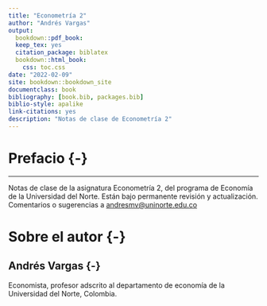 ```yaml
--- 
title: "Econometría 2"
author: "Andrés Vargas"
output:
  bookdown::pdf_book:
  keep_tex: yes
  citation_package: biblatex
  bookdown::html_book:
    css: toc.css
date: "2022-02-09"
site: bookdown::bookdown_site
documentclass: book
bibliography: [book.bib, packages.bib]
biblio-style: apalike
link-citations: yes
description: "Notas de clase de Econometría 2"
---
```


# Prefacio {-}

---

Notas de clase de la asignatura Econometría 2, del programa de Economía de la Universidad del Norte. Están bajo permanente revisión y actualización. Comentarios o sugerencias a andresmv@uninorte.edu.co

# Sobre el autor {-}

## Andrés Vargas {-}

Economista, profesor adscrito al departamento de economía de la Universidad del Norte, Colombia. 
